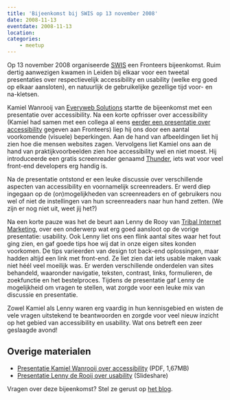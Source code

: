 ```yaml
---
title: 'Bijeenkomst bij SWIS op 13 november 2008'
date: 2008-11-13
eventdate: 2008-11-13
location:
categories:
    - meetup
---
```


Op 13 november 2008 organiseerde [SWIS](http://www.swis.nl/) een Fronteers bijeenkomst. Ruim dertig aanwezigen kwamen in Leiden bij elkaar voor een tweetal presentaties over respectievelijk accessibility en usability (welke erg goed op elkaar aansloten), en natuurlijk de gebruikelijke gezellige tijd voor- en na-kletsen.

Kamiel Wanrooij van [Everyweb Solutions](http://everywebsolutions.nl/) startte de bijeenkomst met een presentatie over accessibility. Na een korte opfrisser over accessibility (Kamiel had samen met een collega al eens [eerder een presentatie over accessibility](/bijeenkomsten/2008/everyweb-solutions) gegeven aan Fronteers) liep hij ons door een aantal voorkomende (visuele) beperkingen. Aan de hand van afbeeldingen liet hij zien hoe die mensen websites zagen. Vervolgens liet Kamiel ons aan de hand van praktijkvoorbeelden zien hoe accessibility wel en niet moest. Hij introduceerde een gratis screenreader genaamd [Thunder](http://www.screenreader.net/), iets wat voor veel front-end developers erg handig is.

Na de presentatie ontstond er een leuke discussie over verschillende aspecten van accessibility en voornamelijk screenreaders. Er werd diep ingegaan op de (on)mogelijkheden van screenreaders en of gebruikers nou wel of niet de instellingen van hun screenreaders naar hun hand zetten. (We zijn er nog niet uit, weet jij het?)

Na een korte pauze was het de beurt aan Lenny de Rooy van [Tribal Internet Marketing](http://www.tribal-im.com/), over een onderwerp wat erg goed aansloot op de vorige presentatie: usability. Ook Lenny liet ons een flink aantal sites waar het fout ging zien, en gaf goede tips hoe wij dat in onze eigen sites konden voorkomen. De tips varieerden van design tot back-end oplossingen, maar hadden altijd een link met front-end. Ze liet zien dat iets usable maken vaak niet héél veel moeilijk was. Er werden verschillende onderdelen van sites behandeld, waaronder navigatie, teksten, contrast, links, formulieren, de zoekfunctie en het bestelproces. Tijdens de presentatie gaf Lenny de mogelijkheid om vragen te stellen, wat zorgde voor een leuke mix van discussie en presentatie.

Zowel Kamiel als Lenny waren erg vaardig in hun kennisgebied en wisten de vele vragen uitstekend te beantwoorden en zorgde voor veel nieuw inzicht op het gebied van accessibility en usability. Wat ons betreft een zeer geslaagde avond!

## Overige materialen

-   [Presentatie Kamiel Wanrooij over accessibility](/_downloads/2008/toegankelijkheid-13-november.pdf) (PDF, 1,67MB)
-   [Presentatie Lenny de Rooij over usability](http://www.slideshare.net/secret/msyGDDNICF9YZ6) (Slideshare)

Vragen over deze bijeenkomst? Stel ze gerust op [het blog](/blog/2008/11/bijeenkomst-november#reageer).

